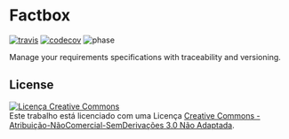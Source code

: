 # Factbox
[![travis](https://travis-ci.org/factbox/factbox.svg?branch=master)](https://travis-ci.org/factbox/factbox)
[![codecov](https://codecov.io/gh/factbox/factbox/branch/master/graph/badge.svg)](https://codecov.io/gh/factbox/factbox)
![phase](https://img.shields.io/badge/status-pre--alpha-red.svg)

Manage your requirements specifications with traceability and versioning.


## License
<a rel="license" href="http://creativecommons.org/licenses/by-nc-nd/3.0/"><img alt="Licença Creative Commons" style="border-width:0" src="https://i.creativecommons.org/l/by-nc-nd/3.0/80x15.png" /></a><br />Este trabalho está licenciado com uma Licença <a rel="license" href="http://creativecommons.org/licenses/by-nc-nd/3.0/">Creative Commons - Atribuição-NãoComercial-SemDerivações 3.0 Não Adaptada</a>.
